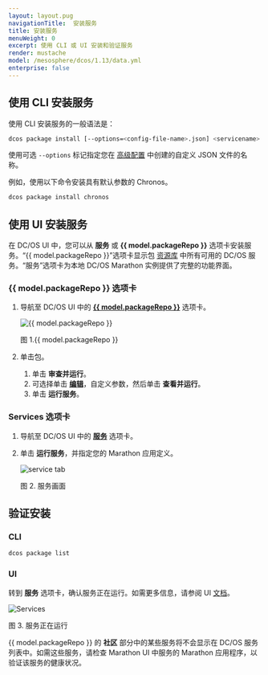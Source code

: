 ```yaml
---
layout: layout.pug
navigationTitle:  安装服务
title: 安装服务
menuWeight: 0
excerpt: 使用 CLI 或 UI 安装和验证服务
render: mustache
model: /mesosphere/dcos/1.13/data.yml
enterprise: false
---
```


## 使用 CLI 安装服务

使用 CLI 安装服务的一般语法是：

```bash
dcos package install [--options=<config-file-name>.json] <servicename>
```

使用可选 `--options` 标记指定您在 [高级配置](/mesosphere/dcos/cn/1.13/deploying-services/config-universe-service/) 中创建的自定义 JSON 文件的名称。

例如，使用以下命令安装具有默认参数的 Chronos。

```bash
dcos package install chronos
```

## 使用 UI 安装服务

在 DC/OS UI 中，您可以从 **服务** 或 **{{ model.packageRepo }}** 选项卡安装服务。“{{ model.packageRepo }}”选项卡显示包 [资源库](/mesosphere/dcos/cn/1.13/administering-clusters/package-registry/) 中所有可用的 DC/OS 服务。“服务”选项卡为本地 DC/OS Marathon 实例提供了完整的功能界面。


### {{ model.packageRepo }} 选项卡

1. 导航至 DC/OS UI 中的 [**{{ model.packageRepo }}**](/mesosphere/dcos/cn/1.13/gui/catalog/) 选项卡。

    ![{{ model.packageRepo }}](/mesosphere/dcos/1.13/img/GUI-Catalog-Main_View-1_12.png)

    图 1.{{ model.packageRepo }} 

2. 单击包。
    1. 单击 **审查并运行**。
    2. 可选择单击 [**编辑**](/mesosphere/dcos/cn/1.13/deploying-services/config-universe-service/)，自定义参数，然后单击 **查看并运行**。
    3. 单击 **运行服务**。

### Services 选项卡

1. 导航至 DC/OS UI 中的 [**服务**](/mesosphere/dcos/cn/1.13/gui/services/) 选项卡。
1. 单击 **运行服务**，并指定您的 Marathon 应用定义。

    ![service tab](/mesosphere/dcos/1.13/img/GUI-Services-No_Services_Running-1_12.png)

    图 2. 服务画面

## 验证安装

###  CLI

```bash
dcos package list
```

### UI

转到 **服务** 选项卡，确认服务正在运行。如需更多信息，请参阅 UI [文档](/mesosphere/dcos/1.13/gui/services/)。

![Services](/mesosphere/dcos/1.13/img/GUI-Services-Running_Services_View-1_12.png)

图 3. 服务正在运行

{{ model.packageRepo }} 的 **社区** 部分中的某些服务将不会显示在 DC/OS 服务列表中。如需这些服务，请检查 Marathon UI 中服务的 Marathon 应用程序，以验证该服务的健康状况。
